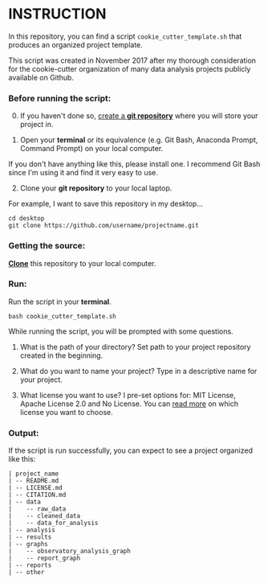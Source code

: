# **INSTRUCTION**
In this repository, you can find a script `cookie_cutter_template.sh` that produces an organized project template.

This script was created in November 2017 after my thorough consideration for the cookie-cutter organization of many data analysis projects publicly available on Github.

### Before running the script:
0. If you haven't done so, [create a **git repository**](https://help.github.com/articles/creating-a-new-repository/) where you will store your project in.

1. Open your **terminal** or its equivalence (e.g. Git Bash, Anaconda Prompt, Command Prompt) on your local computer.

If you don't have anything like this, please install one. I recommend Git Bash since I'm using it and find it very easy to use.

2. Clone your **git repository** to your local laptop.

For example, I want to save this repository in my desktop...

```
cd desktop
git clone https://github.com/username/projectname.git
```

### Getting the source:
[**Clone**](https://help.github.com/articles/cloning-a-repository/) this repository to your local computer.

### Run:
Run the script in your **terminal**.

```
bash cookie_cutter_template.sh
```
While running the script, you will be prompted with some questions.

1. What is the path of your directory?
Set path to your project repository created in the beginning.

2. What do you want to name your project?
Type in a descriptive name for your project.

3. What license you want to use?
I pre-set options for: MIT License, Apache License 2.0 and No License.
You can [read more](https://choosealicense.com/) on which license you want to choose.

### Output:
If the script is run successfully, you can expect to see a project organized like this:

```
| project_name
| -- README.md
| -- LICENSE.md
| -- CITATION.md
| -- data  
|    -- raw_data
|    -- cleaned_data
|    -- data_for_analysis  
| -- analysis
| -- results
| -- graphs
|    -- observatory_analysis_graph
|    -- report_graph
| -- reports
| -- other
```
